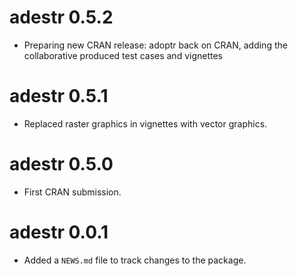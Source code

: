 # adestr 0.5.2

* Preparing new CRAN release: adoptr back on CRAN, adding the
collaborative produced test cases and vignettes

# adestr 0.5.1

* Replaced raster graphics in vignettes with vector graphics.

# adestr 0.5.0

* First CRAN submission.

# adestr 0.0.1

* Added a `NEWS.md` file to track changes to the package.

